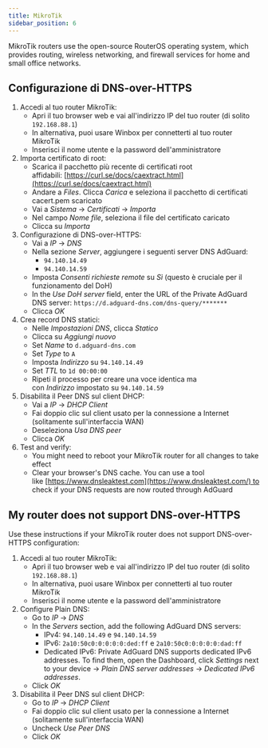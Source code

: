 ```yaml
---
title: MikroTik
sidebar_position: 6
---
```


MikroTik routers use the open-source RouterOS operating system, which provides routing, wireless networking, and firewall services for home and small office networks.

## Configurazione di DNS-over-HTTPS

1. Accedi al tuo router MikroTik:
    - Apri il tuo browser web e vai all'indirizzo IP del tuo router (di solito `192.168.88.1`)
    - In alternativa, puoi usare Winbox per connetterti al tuo router MikroTik
    - Inserisci il nome utente e la password dell'amministratore
2. Importa certificato di root:
    - Scarica il pacchetto più recente di certificati root affidabili: [https://curl.se/docs/caextract.html](https://curl.se/docs/caextract.html)
    - Andare a _Files_. Clicca _Carica_ e seleziona il pacchetto di certificati cacert.pem scaricato
    - Vai a _Sistema_ → _Certificati_ → _Importa_
    - Nel campo _Nome file_, seleziona il file del certificato caricato
    - Clicca su _Importa_
3. Configurazione di DNS-over-HTTPS:
    - Vai a _IP_ → _DNS_
    - Nella sezione _Server_, aggiungere i seguenti server DNS AdGuard:
        - `94.140.14.49`
        - `94.140.14.59`
    - Imposta _Consenti richieste remote_ su _Sì_ (questo è cruciale per il funzionamento del DoH)
    - In the _Use DoH server_ field, enter the URL of the Private AdGuard DNS server: `https://d.adguard-dns.com/dns-query/*******`
    - Clicca _OK_
4. Crea record DNS statici:
    - Nelle _Impostazioni DNS_, clicca _Statico_
    - Clicca su _Aggiungi nuovo_
    - Set _Name_ to `d.adguard-dns.com`
    - Set _Type_ to `A`
    - Imposta _Indirizzo_ su `94.140.14.49`
    - Set _TTL_ to `1d 00:00:00`
    - Ripeti il processo per creare una voce identica ma con _Indirizzo_ impostato su `94.140.14.59`
5. Disabilita il Peer DNS sul client DHCP:
    - Vai a _IP_ → _DHCP Client_
    - Fai doppio clic sul client usato per la connessione a Internet (solitamente sull'interfaccia WAN)
    - Deseleziona _Usa DNS peer_
    - Clicca _OK_
6. Test and verify:
    - You might need to reboot your MikroTik router for all changes to take effect
    - Clear your browser's DNS cache. You can use a tool like [https://www.dnsleaktest.com](https://www.dnsleaktest.com/) to check if your DNS requests are now routed through AdGuard

## My router does not support DNS-over-HTTPS

Use these instructions if your MikroTik router does not support DNS-over-HTTPS configuration:

1. Accedi al tuo router MikroTik:
    - Apri il tuo browser web e vai all'indirizzo IP del tuo router (di solito `192.168.88.1`)
    - In alternativa, puoi usare Winbox per connetterti al tuo router MikroTik
    - Inserisci il nome utente e la password dell'amministratore
2. Configure Plain DNS:
    - Go to _IP_ → _DNS_
    - In the _Servers_ section, add the following AdGuard DNS servers:
        - IPv4: `94.140.14.49` e `94.140.14.59`
        - IPv6: `2a10:50c0:0:0:0:0:ded:ff` e `2a10:50c0:0:0:0:0:dad:ff`
        - Dedicated IPv6: Private AdGuard DNS supports dedicated IPv6 addresses. To find them, open the Dashboard, click _Settings_ next to your device → _Plain DNS server addresses_ → _Dedicated IPv6 addresses_.
    - Click _OK_
3. Disabilita il Peer DNS sul client DHCP:
    - Go to _IP_ → _DHCP Client_
    - Fai doppio clic sul client usato per la connessione a Internet (solitamente sull'interfaccia WAN)
    - Uncheck _Use Peer DNS_
    - Click _OK_
